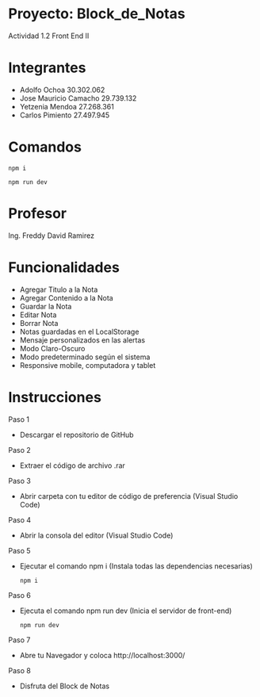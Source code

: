 # Proyecto: Block_de_Notas
  Actividad 1.2 Front End II

# Integrantes

- Adolfo Ochoa 30.302.062
- Jose Mauricio Camacho  29.739.132
- Yetzenia Mendoa 27.268.361
- Carlos Pimiento 27.497.945

# Comandos

    npm i
   
    npm run dev

# Profesor
  Ing. Freddy David Ramirez

# Funcionalidades
- Agregar Titulo a la Nota
- Agregar Contenido a la Nota
- Guardar la Nota
- Editar Nota
- Borrar Nota
- Notas guardadas en el LocalStorage
- Mensaje personalizados en las alertas
- Modo Claro-Oscuro
- Modo predeterminado según el sistema
- Responsive mobile, computadora y tablet

# Instrucciones

Paso 1 

- Descargar el repositorio de GitHub

Paso 2 

- Extraer el código de archivo .rar

Paso 3

- Abrir carpeta con tu editor de código de preferencia (Visual Studio Code)

Paso 4

- Abrir la consola del editor (Visual Studio Code)

Paso 5 

- Ejecutar el comando npm i (Instala todas las dependencias necesarias)

      npm i

Paso 6

- Ejecuta el comando npm run dev (Inicia el servidor de front-end)

      npm run dev

Paso 7

- Abre tu Navegador y coloca http://localhost:3000/

Paso 8

- Disfruta del Block de Notas
